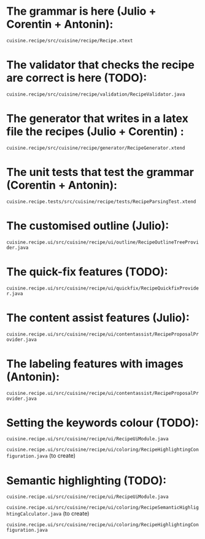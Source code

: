 # The grammar is here (Julio + Corentin + Antonin):

`cuisine.recipe/src/cuisine/recipe/Recipe.xtext`

# The validator that checks the recipe are correct is here (TODO):

`cuisine.recipe/src/cuisine/recipe/validation/RecipeValidator.java`

# The generator that writes in a latex file the recipes (Julio + Corentin) :

`cuisine.recipe/src/cuisine/recipe/generator/RecipeGenerator.xtend`

# The unit tests that test the grammar (Corentin + Antonin):

`cuisine.recipe.tests/src/cuisine/recipe/tests/RecipeParsingTest.xtend`

# The customised outline (Julio):

`cuisine.recipe.ui/src/cuisine/recipe/ui/outline/RecipeOutlineTreeProvider.java`

# The quick-fix features (TODO):

`cuisine.recipe.ui/src/cuisine/recipe/ui/quickfix/RecipeQuickfixProvider.java`

# The content assist features (Julio):

`cuisine.recipe.ui/src/cuisine/recipe/ui/contentassist/RecipeProposalProvider.java`

# The labeling features with images (Antonin):

`cuisine.recipe.ui/src/cuisine/recipe/ui/contentassist/RecipeProposalProvider.java`

# Setting the keywords colour (TODO):

`cuisine.recipe.ui/src/cuisine/recipe/ui/RecipeUiModule.java`

`cuisine.recipe.ui/src/cuisine/recipe/ui/coloring/RecipeHighlightingConfiguration.java` (to create)

# Semantic highlighting (TODO):

`cuisine.recipe.ui/src/cuisine/recipe/ui/RecipeUiModule.java`

`cuisine.recipe.ui/src/cuisine/recipe/ui/coloring/RecipeSemanticHighlightingCalculator.java` (to create)

`cuisine.recipe.ui/src/cuisine/recipe/ui/coloring/RecipeHighlightingConfiguration.java`